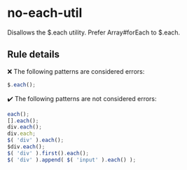 # no-each-util

Disallows the $.each utility. Prefer Array#forEach to $.each.

## Rule details

❌ The following patterns are considered errors:
```js
$.each();
```

✔️ The following patterns are not considered errors:
```js
each();
[].each();
div.each();
div.each;
$( 'div' ).each();
$div.each();
$( 'div' ).first().each();
$( 'div' ).append( $( 'input' ).each() );
```
